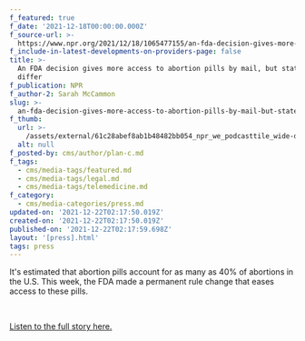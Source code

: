 ```yaml
---
f_featured: true
f_date: '2021-12-18T00:00:00.000Z'
f_source-url: >-
  https://www.npr.org/2021/12/18/1065477155/an-fda-decision-gives-more-access-to-abortion-pills-by-mail-but-state-laws-diffe
f_include-in-latest-developments-on-providers-page: false
title: >-
  An FDA decision gives more access to abortion pills by mail, but state laws
  differ
f_publication: NPR
f_author-2: Sarah McCammon
slug: >-
  an-fda-decision-gives-more-access-to-abortion-pills-by-mail-but-state-laws-differ
f_thumb:
  url: >-
    /assets/external/61c28abef8ab1b48482bb054_npr_we_podcasttile_wide-d643b76ff7dca4d2da0f591039f917e5635f6267.jpg
  alt: null
f_posted-by: cms/author/plan-c.md
f_tags:
  - cms/media-tags/featured.md
  - cms/media-tags/legal.md
  - cms/media-tags/telemedicine.md
f_category:
  - cms/media-categories/press.md
updated-on: '2021-12-22T02:17:50.019Z'
created-on: '2021-12-22T02:17:50.019Z'
published-on: '2021-12-22T02:17:59.698Z'
layout: '[press].html'
tags: press
---
```


It's estimated that abortion pills account for as many as 40% of abortions in the U.S. This week, the FDA made a permanent rule change that eases access to these pills.

‍

[Listen to the full story here.](https://www.npr.org/2021/12/18/1065477155/an-fda-decision-gives-more-access-to-abortion-pills-by-mail-but-state-laws-diffe)
